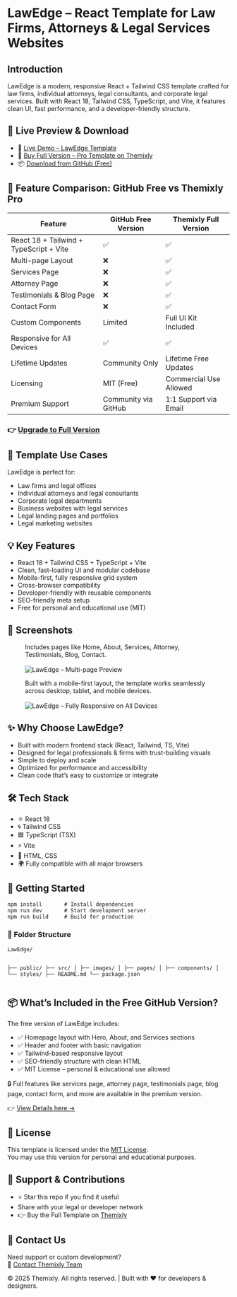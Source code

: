 <!DOCTYPE html>
<html lang="en">
<head>
  <meta charset="UTF-8" />
  <meta name="viewport" content="width=device-width, initial-scale=1.0"/>
  <meta name="description" content="Professional & Responsive React template for law firms, attorneys, & legal consultancy websites." />
 <meta name="keywords" content="React law firm template, attorney website design, legal services React theme, Tailwind CSS law website, TypeScript legal template, fast-loading lawyer website, Vite React UI kit, SEO optimized law firm theme, responsive legal website template, professional legal website UI, modern React business template, developer-friendly law theme" />
  <meta name="author" content="Themixly Web" />
  <link rel="canonical" href="https://themixly.com/preview/903/law-firm-attorney-react-template" />
</head>
<body>

<h1>LawEdge – React Template for Law Firms, Attorneys & Legal Services Websites</h1>

<h2>Introduction</h2>
<p>LawEdge is a modern, responsive React + Tailwind CSS template crafted for law firms, individual attorneys, legal consultants, and corporate legal services. Built with React 18, Tailwind CSS, TypeScript, and Vite, it features clean UI, fast performance, and a developer-friendly structure.</p>

<h2>🔗 Live Preview & Download</h2>
<ul>
  <li>🚀 <a href="https://themixly.com/preview/903/law-firm-attorney-react-template/" target="_blank">Live Demo – LawEdge Template</a></li>
  <li>🛒 <a href="https://themixly.com/themes/law-firm-attorney-react-template/" target="_blank">Buy Full Version – Pro Template on Themixly</a></li>
  <li>📦 <a href="https://github.com/themixlyweb/react-law-website-template/" target="_blank">Download from GitHub (Free)</a></li>
</ul>

<h2>🧩 Feature Comparison: GitHub Free vs Themixly Pro</h2>
<table>
  <thead>
    <tr><th>Feature</th><th>GitHub Free Version</th><th>Themixly Full Version</th></tr>
  </thead>
  <tbody>
    <tr><td>React 18 + Tailwind + TypeScript + Vite</td><td>✅</td><td>✅</td></tr>
    <tr><td>Multi-page Layout</td><td>❌</td><td>✅</td></tr>
    <tr><td>Services Page</td><td>❌</td><td>✅</td></tr>
    <tr><td>Attorney Page</td><td>❌</td><td>✅</td></tr>
    <tr><td>Testimonials & Blog Page</td><td>❌</td><td>✅</td></tr>
    <tr><td>Contact Form</td><td>❌</td><td>✅</td></tr>
    <tr><td>Custom Components</td><td>Limited</td><td>Full UI Kit Included</td></tr>
    <tr><td>Responsive for All Devices</td><td>✅</td><td>✅</td></tr>
    <tr><td>Lifetime Updates</td><td>Community Only</td><td>Lifetime Free Updates</td></tr>
    <tr><td>Licensing</td><td>MIT (Free)</td><td>Commercial Use Allowed</td></tr>
    <tr><td>Premium Support</td><td>Community via GitHub</td><td>1:1 Support via Email</td></tr>
  </tbody>
</table>

<h3>👉 <a href="https://themixly.com/themes/law-firm-attorney-react-template/" target="_blank">Upgrade to Full Version</a></h3>

<h2>🧠 Template Use Cases</h2>
<p>LawEdge is perfect for:</p>
<ul>
  <li>Law firms and legal offices</li>
  <li>Individual attorneys and legal consultants</li>
  <li>Corporate legal departments</li>
  <li>Business websites with legal services</li>
  <li>Legal landing pages and portfolios</li>
  <li>Legal marketing websites</li>
</ul>

<h2>💡 Key Features</h2>
<ul>
  <li>React 18 + Tailwind CSS + TypeScript + Vite</li>
  <li>Clean, fast-loading UI and modular codebase</li>
  <li>Mobile-first, fully responsive grid system</li>
  <li>Cross-browser compatibility</li>
  <li>Developer-friendly with reusable components</li>
  <li>SEO-friendly meta setup</li>
  <li>Free for personal and educational use (MIT)</li>
</ul>

<h2>📸 Screenshots</h2>
<figure>
  <figcaption>Includes pages like Home, About, Services, Attorney, Testimonials, Blog, Contact.</figcaption><br/>
  <img src="https://themixly.com/wp-content/uploads/2025/07/image-3-3-scaled.jpg" alt="LawEdge – Multi-page Preview">
</figure>

<figure>
  <figcaption>Built with a mobile-first layout, the template works seamlessly across desktop, tablet, and mobile devices.</figcaption><br/>
  <img src="https://themixly.com/wp-content/uploads/2025/07/image-2-3-scaled.jpg" alt="LawEdge – Fully Responsive on All Devices">
</figure>

<h2>✨ Why Choose LawEdge?</h2>
<ul>
  <li>Built with modern frontend stack (React, Tailwind, TS, Vite)</li>
  <li>Designed for legal professionals & firms with trust-building visuals</li>
  <li>Simple to deploy and scale</li>
  <li>Optimized for performance and accessibility</li>
  <li>Clean code that’s easy to customize or integrate</li>
</ul>

<h2>🛠️ Tech Stack</h2>
<ul>
  <li>⚛️ React 18</li>
  <li>🌀 Tailwind CSS</li>
  <li>🟦 TypeScript (TSX)</li>
  <li>⚡ Vite</li>
  <li>🧱 HTML, CSS</li>
  <li>🌍 Fully compatible with all major browsers</li>
</ul>

<h2>🚀 Getting Started</h2>
<pre><code>npm install       # Install dependencies
npm run dev       # Start development server
npm run build     # Build for production</code></pre>

<h3>📁 Folder Structure</h3>
<pre><code>LawEdge/

├── public/
├── src/
│ ├── images/
│ ├── pages/
│ ├── components/
│ └── styles/
├── README.md
└── package.json</code></pre></code></pre>

<h2>📦 What’s Included in the Free GitHub Version?</h2>
<p>The free version of LawEdge includes:</p>
<ul>
  <li>✅ Homepage layout with Hero, About, and Services sections</li>
  <li>✅ Header and footer with basic navigation</li>
  <li>✅ Tailwind-based responsive layout</li>
  <li>✅ SEO-friendly structure with clean HTML</li>
  <li>✅ MIT License – personal & educational use allowed</li>
</ul>
<p>🔒 Full features like services page, attorney page, testimonials page, blog page, contact form, and more are available in the premium version.</p>
<p>👉 <a href="https://themixly.com/themes/law-firm-attorney-react-template/" target="_blank">View Details here →</a></p>

<h2>📝 License</h2>
<p>This template is licensed under the <a href="https://github.com/themixlyweb/react-law-website-template/blob/main/LICENSE" target="_blank">MIT License</a>.<br/>
You may use this version for personal and educational purposes.</p>

<h2>📢 Support & Contributions</h2>
<ul>
  <li>⭐ Star this repo if you find it useful</li>
  <li>Share with your legal or developer network</li>
  <li>👉 Buy the Full Template on <a href="https://themixly.com/" target="_blank">Themixly</a></li>
</ul>

<h2>🧾 Contact Us</h2>
<p>
  Need support or custom development?<br/>
  📩 <a href="https://themixly.com/contact-us/" target="_blank">Contact Themixly Team</a><br/>
</p>

<footer>
  © 2025 Themixly. All rights reserved. | Built with ❤️ for developers & designers.
</footer>

</body>
</html>
